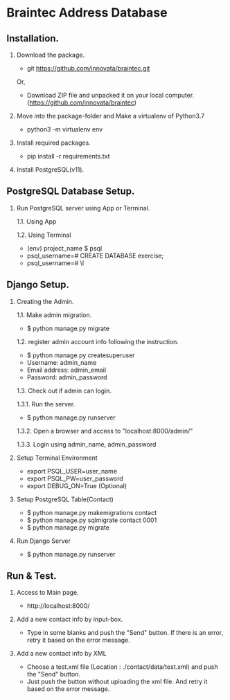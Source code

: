 # Braintec Address Database


## Installation.


1. Download the package.

   - git https://github.com/innovata/braintec.git

   Or,

   - Download ZIP file and unpacked it on your local computer. (https://github.com/innovata/braintec)

2. Move into the package-folder and Make a virtualenv of Python3.7

   - python3 -m virtualenv env

3. Install required packages.

   - pip install -r requirements.txt

4. Install PostgreSQL(v11).


## PostgreSQL Database Setup.


1. Run PostgreSQL server using App or Terminal.

   1.1. Using App

   1.2. Using Terminal

   - (env) project_name $ psql
   - psql_username=# CREATE DATABASE exercise;
   - psql_username=# \l


## Django Setup.

1. Creating the Admin.

   1.1. Make admin migration.
   - $ python manage.py migrate

   1.2. register admin account info following the instruction.
   - $ python manage.py createsuperuser
   - Username: admin_name
   - Email address: admin_email
   - Password: admin_password

   1.3. Check out if admin can login.

   1.3.1. Run the server.
   - $ python manage.py runserver

   1.3.2. Open a browser and access to "localhost:8000/admin/"

   1.3.3. Login using admin_name, admin_password


2. Setup Terminal Environment

   - export PSQL_USER=user_name
   - export PSQL_PW=user_password
   - export DEBUG_ON=True (Optional)

3. Setup PostgreSQL Table(Contact)

   - $ python manage.py makemigrations contact
   - $ python manage.py sqlmigrate contact 0001
   - $ python manage.py migrate

4. Run Django Server

   - $ python manage.py runserver


## Run & Test.


1. Access to Main page.
   - http://localhost:8000/

2. Add a new contact info by input-box.
   - Type in some blanks and push the "Send" button.
   If there is an error, retry it based on the error message.

3. Add a new contact info by XML
   - Choose a test.xml file (Location : ./contact/data/test.xml) and push the "Send" button.
   - Just push the button without uploading the xml file. And retry it based on the error message.
